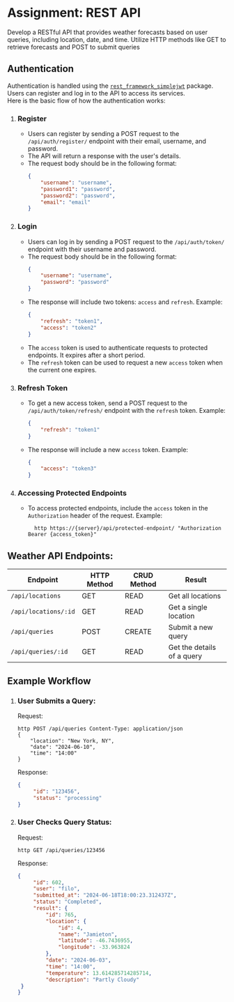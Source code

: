# Assignment: REST API

Develop a RESTful API that provides weather forecasts based on
user queries, including location, date, and time. Utilize HTTP methods like GET to retrieve
forecasts and POST to submit queries

## Authentication

Authentication is handled using
the [`rest_framework_simplejwt`](https://django-rest-framework-simplejwt.readthedocs.io/en/latest/getting_started.html#usage)
package. Users can register and log in to the API to access its services.  
Here is the basic flow of how the authentication works:

1. ### Register
    - Users can register by sending a POST request to the `/api/auth/register/` endpoint with their email, username, and
      password.
    - The API will return a response with the user's details.
    - The request body should be in the following format:
        ```json
        {
            "username": "username",
            "password1": "password",
            "password2": "password",
            "email": "email"
        }
        ```

2. ### Login

    - Users can log in by sending a POST request to the `/api/auth/token/` endpoint with their username and password.
    - The request body should be in the following format:
         ```json
         {
             "username": "username",
             "password": "password"
         }
         ```
    - The response will include two tokens: `access` and `refresh`. Example:
       ```json
       {
           "refresh": "token1",
           "access": "token2"
       }
       ```
    - The `access` token is used to authenticate requests to protected endpoints. It expires after a short period.
    - The `refresh` token can be used to request a new `access` token when the current one expires.
3. ### Refresh Token
    - To get a new access token, send a POST request to the `/api/auth/token/refresh/` endpoint with the `refresh`
      token. Example:
        ```json
        {
            "refresh": "token1"
        }
    - The response will include a new `access` token. Example:
        ```json
        {
            "access": "token3"
        }
        ```

4. ### Accessing Protected Endpoints
    - To access protected endpoints, include the `access` token in the `Authorization` header of the request. Example:
      ```
        http https://{server}/api/protected-endpoint/ "Authorization Bearer {access_token}"
      ```

## Weather API Endpoints:

| Endpoint             | HTTP Method | CRUD Method | Result                     |
|----------------------|-------------|-------------|----------------------------|
| `/api/locations`     | GET         | READ        | Get all locations          |
| `/api/locations/:id` | GET         | READ        | Get a single location      |
| `/api/queries`       | POST        | CREATE      | Submit a new query         |
| `/api/queries/:id`   | GET         | READ        | Get the details of a query |

## Example Workflow

1. ### User Submits a Query:
   Request:

   ```
   http POST /api/queries Content-Type: application/json
   {
       "location": "New York, NY",
       "date": "2024-06-10",
       "time": "14:00"
   }
   ```

   Response:

   ```json
   {
        "id": "123456",
        "status": "processing"
   }
    ```

2. ### User Checks Query Status:

   Request:

   ```
   http GET /api/queries/123456
   ```

   Response:

   ```json
   {
        "id": 602,
        "user": "filo",
        "submitted_at": "2024-06-18T18:00:23.312437Z",
        "status": "Completed",
        "result": {
            "id": 765,
            "location": {
                "id": 4,
                "name": "Jamieton",
                "latitude": -46.7436955,
                "longitude": -33.963824
            },
            "date": "2024-06-03",
            "time": "14:00",
            "temperature": 13.614285714285714,
            "description": "Partly Cloudy"
    }
   }
   ```